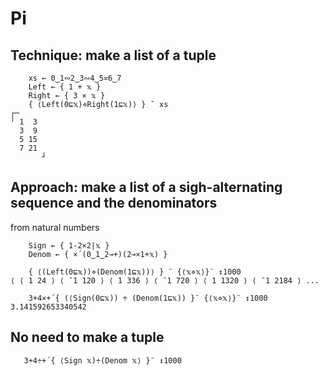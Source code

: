 # Pi

## Technique: make a list of a tuple

```apl
    xs ← 0‿1∾2‿3∾4‿5≍6‿7
    Left ← { 1 + 𝕩 }
    Right ← { 3 × 𝕩 }
    { ⟨Left(0⊑𝕩)⋄Right(1⊑𝕩)⟩ } ˘ xs
┌─      
╵ 1  3  
  3  9  
  5 15  
  7 21  
       ┘
```

## Approach: make a list of a sigh-alternating sequence and the denominators
from natural numbers

```apl
    Sign ← { 1-2×2|𝕩 }
    Denom ← { ×´(0‿1‿2⊸+)(2⊸×1+𝕩) }

    { ⟨(Left(0⊑𝕩))⋄(Denom(1⊑𝕩))⟩ } ¨ {⟨𝕩⋄𝕩⟩}¨ ↕1000
⟨ ⟨ 1 24 ⟩ ⟨ ¯1 120 ⟩ ⟨ 1 336 ⟩ ⟨ ¯1 720 ⟩ ⟨ 1 1320 ⟩ ⟨ ¯1 2184 ⟩ ...

    3+4×+´{ (⟨Sign(0⊑𝕩)) ÷ (Denom(1⊑𝕩)) }¨ {⟨𝕩⋄𝕩⟩}¨ ↕1000
3.141592653340542
```

## No need to make a tuple

```apl
   3+4÷+´{ ⟨Sign 𝕩)÷(Denom 𝕩⟩ }¨ ↕1000
```